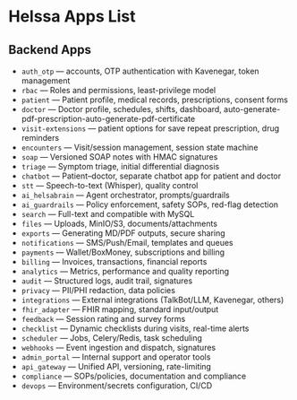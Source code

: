 # Helssa Apps List

## Backend Apps

- `auth_otp` — accounts, OTP authentication with Kavenegar, token management
- `rbac` — Roles and permissions, least-privilege model
- `patient` — Patient profile, medical records, prescriptions, consent forms
- `doctor` — Doctor profile, schedules, shifts, dashboard, auto-generate-pdf-prescription-auto-generate-pdf-certificate
- `visit-extensions` — patient options for save repeat prescription, drug reminders
- `encounters` — Visit/session management, session state machine
- `soap` — Versioned SOAP notes with HMAC signatures
- `triage` — Symptom triage, initial differential diagnosis
- `chatbot` — Patient–doctor, separate chatbot app for patient and doctor
- `stt` — Speech-to-text (Whisper), quality control
- `ai_helsabrain` — Agent orchestrator, prompts/guardrails
- `ai_guardrails` — Policy enforcement, safety SOPs, red-flag detection
- `search` — Full-text and compatible with MySQL
- `files` — Uploads, MinIO/S3, documents/attachments
- `exports` — Generating MD/PDF outputs, secure sharing
- `notifications` — SMS/Push/Email, templates and queues
- `payments` — Wallet/BoxMoney, subscriptions and billing
- `billing` — Invoices, transactions, financial reports
- `analytics` — Metrics, performance and quality reporting
- `audit` — Structured logs, audit trail, signatures
- `privacy` — PII/PHI redaction, data policies
- `integrations` — External integrations (TalkBot/LLM, Kavenegar, others)
- `fhir_adapter` — FHIR mapping, standard input/output
- `feedback` — Session rating and survey forms
- `checklist` — Dynamic checklists during visits, real-time alerts
- `scheduler` — Jobs, Celery/Redis, task scheduling
- `webhooks` — Event ingestion and dispatch, signatures
- `admin_portal` — Internal support and operator tools
- `api_gateway` — Unified API, versioning, rate-limiting
- `compliance` — SOPs/policies, documentation and compliance
- `devops` — Environment/secrets configuration, CI/CD
